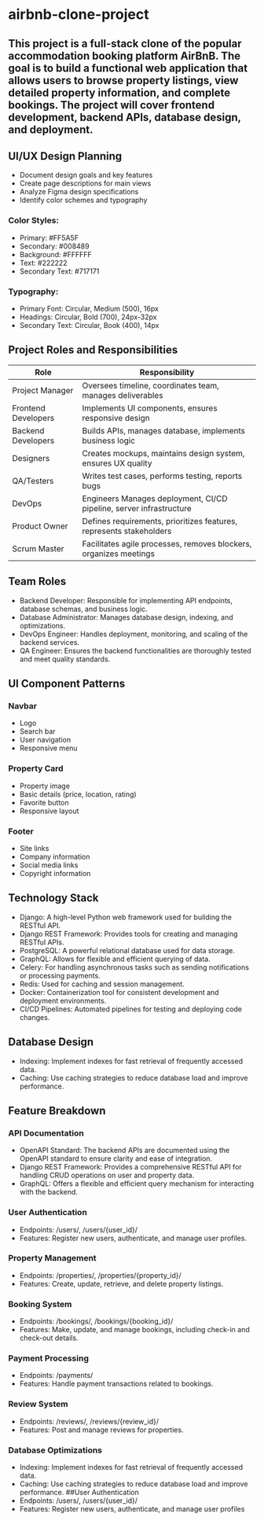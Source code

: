 # airbnb-clone-project
## This project is a full-stack clone of the popular accommodation booking platform AirBnB. The goal is to build a functional web application that allows users to browse property listings, view detailed property information, and complete bookings. The project will cover frontend development, backend APIs, database design, and deployment.
## UI/UX Design Planning
- Document design goals and key features
- Create page descriptions for main views
- Analyze Figma design specifications
- Identify color schemes and typography
### Color Styles:
- Primary: #FF5A5F
- Secondary: #008489
- Background: #FFFFFF
- Text: #222222
- Secondary Text: #717171
### Typography:
- Primary Font: Circular, Medium (500), 16px
- Headings: Circular, Bold (700), 24px-32px
- Secondary Text: Circular, Book (400), 14px

## Project Roles and Responsibilities

| Role | Responsibility | 
| --- | --- | 
| Project Manager | Oversees timeline, coordinates team, manages deliverables |
| Frontend Developers |	Implements UI components, ensures responsive design |
| Backend Developers |	Builds APIs, manages database, implements business logic |
| Designers|	Creates mockups, maintains design system, ensures UX quality |
| QA/Testers |	Writes test cases, performs testing, reports bugs|
| DevOps | Engineers	Manages deployment, CI/CD pipeline, server infrastructure |
| Product Owner |	Defines requirements, prioritizes features, represents stakeholders |
| Scrum Master |	Facilitates agile processes, removes blockers, organizes meetings |

## Team Roles
- Backend Developer: Responsible for implementing API endpoints, database schemas, and business logic.
- Database Administrator: Manages database design, indexing, and optimizations.
- DevOps Engineer: Handles deployment, monitoring, and scaling of the backend services.
- QA Engineer: Ensures the backend functionalities are thoroughly tested and meet quality standards.

## UI Component Patterns
### Navbar
- Logo
- Search bar
- User navigation
- Responsive menu
### Property Card
- Property image
- Basic details (price, location, rating)
- Favorite button
- Responsive layout
### Footer
- Site links
- Company information
- Social media links
- Copyright information

## Technology Stack
- Django: A high-level Python web framework used for building the RESTful API.
- Django REST Framework: Provides tools for creating and managing RESTful APIs.
- PostgreSQL: A powerful relational database used for data storage.
- GraphQL: Allows for flexible and efficient querying of data.
- Celery: For handling asynchronous tasks such as sending notifications or processing payments.
- Redis: Used for caching and session management.
- Docker: Containerization tool for consistent development and deployment environments.
- CI/CD Pipelines: Automated pipelines for testing and deploying code changes.
## Database Design 
- Indexing: Implement indexes for fast retrieval of frequently accessed data.
- Caching: Use caching strategies to reduce database load and improve performance.

## Feature Breakdown
### API Documentation
- OpenAPI Standard: The backend APIs are documented using the OpenAPI standard to ensure clarity and ease of integration.
- Django REST Framework: Provides a comprehensive RESTful API for handling CRUD operations on user and property data.
- GraphQL: Offers a flexible and efficient query mechanism for interacting with the backend.
### User Authentication
- Endpoints: /users/, /users/{user_id}/
- Features: Register new users, authenticate, and manage user profiles.
### Property Management
- Endpoints: /properties/, /properties/{property_id}/
- Features: Create, update, retrieve, and delete property listings.
### Booking System
- Endpoints: /bookings/, /bookings/{booking_id}/
- Features: Make, update, and manage bookings, including check-in and check-out details.
### Payment Processing
- Endpoints: /payments/
- Features: Handle payment transactions related to bookings.
### Review System
- Endpoints: /reviews/, /reviews/{review_id}/
- Features: Post and manage reviews for properties.
### Database Optimizations
- Indexing: Implement indexes for fast retrieval of frequently accessed data.
- Caching: Use caching strategies to reduce database load and improve performance.
##User Authentication
- Endpoints: /users/, /users/{user_id}/
- Features: Register new users, authenticate, and manage user profiles
